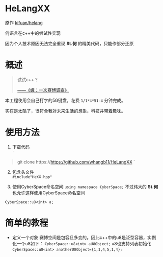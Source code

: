 # HeLangXX
原作 [kifuan/helang](https://github.com/kifuan/helang)  

何语言在c++中的尝试性实现  

因为个人技术原因无法完全重现 __St.何__ 的精美代码，只能作部分还原  

# 概述
> 试试c++？  
> 
> [——《蛾：一次赛博调查》](https://cultist.huijiwiki.com/wiki/%E6%96%87%E7%AB%A0)  


本工程使用会自己打字的5G键盘，花费 `1/1*4*51-4` 分钟完成。  

实在是太酷了，很符合我对未来生活的想象，科技并带着趣味。  

# 使用方法
1. 下载代码  
`
>git clone https://https://github.com/whangb11/HeLangXX
`

2. 包含头文件  
`
#include"HeXX.hpp"
`

3. 使用CyberSpace命名空间
`
using namespace CyberSpace;
`
不过伟大的 __St.何__ 也允许这样使用CyberSpace命名空间  

`
CyberSpace::u8<int> a;
`
# 简单的教程
- 定义一个对象
赛博空间是包容且多变的，因此c++中的u8是泛型容器，实例化一个u8如下：
`
CyberSpace::u8<int> aU8Object;
`
u8也支持列表初始化
`
CyberSpace::u8<int> anotherU8Object={1,1,4,5,1,4};
`
